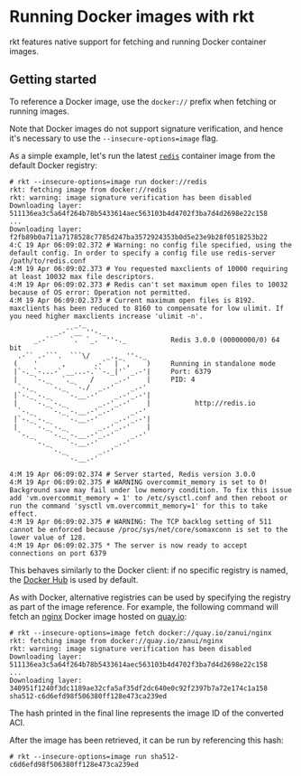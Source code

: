 # Running Docker images with rkt

rkt features native support for fetching and running Docker container images.

## Getting started

To reference a Docker image, use the `docker://` prefix when fetching or running images.

Note that Docker images do not support signature verification, and hence it's necessary to use the `--insecure-options=image` flag.

As a simple example, let's run the latest [`redis`][docker-redis] container image from the default Docker registry:

```
# rkt --insecure-options=image run docker://redis
rkt: fetching image from docker://redis
rkt: warning: image signature verification has been disabled
Downloading layer: 511136ea3c5a64f264b78b5433614aec563103b4d4702f3ba7d4d2698e22c158
...
Downloading layer: f2fb89b0a711a7178528c7785d247ba3572924353b0d5e23e9b28f0518253b22
4:C 19 Apr 06:09:02.372 # Warning: no config file specified, using the default config. In order to specify a config file use redis-server /path/to/redis.conf
4:M 19 Apr 06:09:02.373 # You requested maxclients of 10000 requiring at least 10032 max file descriptors.
4:M 19 Apr 06:09:02.373 # Redis can't set maximum open files to 10032 because of OS error: Operation not permitted.
4:M 19 Apr 06:09:02.373 # Current maximum open files is 8192. maxclients has been reduced to 8160 to compensate for low ulimit. If you need higher maxclients increase 'ulimit -n'.
                _._
           _.-``__ ''-._
      _.-``    `.  `_.  ''-._           Redis 3.0.0 (00000000/0) 64 bit
  .-`` .-```.  ```\/    _.,_ ''-._
 (    '      ,       .-`  | `,    )     Running in standalone mode
 |`-._`-...-` __...-.``-._|'` _.-'|     Port: 6379
 |    `-._   `._    /     _.-'    |     PID: 4
  `-._    `-._  `-./  _.-'    _.-'
 |`-._`-._    `-.__.-'    _.-'_.-'|
 |    `-._`-._        _.-'_.-'    |           http://redis.io
  `-._    `-._`-.__.-'_.-'    _.-'
 |`-._`-._    `-.__.-'    _.-'_.-'|
 |    `-._`-._        _.-'_.-'    |
  `-._    `-._`-.__.-'_.-'    _.-'
      `-._    `-.__.-'    _.-'
          `-._        _.-'
              `-.__.-'

4:M 19 Apr 06:09:02.374 # Server started, Redis version 3.0.0
4:M 19 Apr 06:09:02.375 # WARNING overcommit_memory is set to 0! Background save may fail under low memory condition. To fix this issue add 'vm.overcommit_memory = 1' to /etc/sysctl.conf and then reboot or run the command 'sysctl vm.overcommit_memory=1' for this to take effect.
4:M 19 Apr 06:09:02.375 # WARNING: The TCP backlog setting of 511 cannot be enforced because /proc/sys/net/core/somaxconn is set to the lower value of 128.
4:M 19 Apr 06:09:02.375 * The server is now ready to accept connections on port 6379
```

This behaves similarly to the Docker client: if no specific registry is named, the [Docker Hub][docker-hub] is used by default.

As with Docker, alternative registries can be used by specifying the registry as part of the image reference.
For example, the following command will fetch an [nginx][quay-nginx] Docker image hosted on [quay.io][quay]:

```
# rkt --insecure-options=image fetch docker://quay.io/zanui/nginx
rkt: fetching image from docker://quay.io/zanui/nginx
rkt: warning: image signature verification has been disabled
Downloading layer: 511136ea3c5a64f264b78b5433614aec563103b4d4702f3ba7d4d2698e22c158
...
Downloading layer: 340951f1240f3dc1189ae32cfa5af35df2dc640e0c92f2397b7a72e174c1a158
sha512-c6d6efd98f506380ff128e473ca239ed
```

The hash printed in the final line represents the image ID of the converted ACI.

After the image has been retrieved, it can be run by referencing this hash:

```
# rkt --insecure-options=image run sha512-c6d6efd98f506380ff128e473ca239ed
```


[docker-redis]: https://hub.docker.com/_/redis/
[docker-hub]: https://hub.docker.com
[quay]: https://quay.io/
[quay-nginx]: https://quay.io/repository/zanui/nginx
